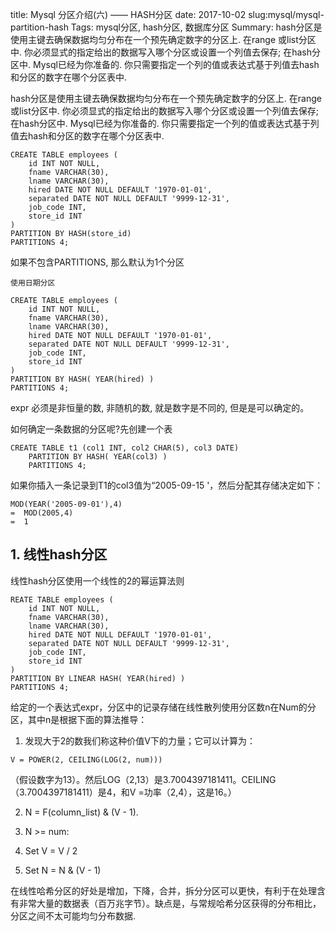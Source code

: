 title: Mysql 分区介绍(六) —— HASH分区
date: 2017-10-02
slug:mysql/mysql-partition-hash
Tags: mysql分区, hash分区, 数据库分区
Summary: hash分区是使用主键去确保数据均匀分布在一个预先确定数字的分区上. 在range 或list分区中. 你必须显式的指定给出的数据写入哪个分区或设置一个列值去保存; 在hash分区中. Mysql已经为你准备的. 你只需要指定一个列的值或表达式基于列值去hash和分区的数字在哪个分区表中.

hash分区是使用主键去确保数据均匀分布在一个预先确定数字的分区上. 在range 或list分区中. 你必须显式的指定给出的数据写入哪个分区或设置一个列值去保存; 在hash分区中. Mysql已经为你准备的. 你只需要指定一个列的值或表达式基于列值去hash和分区的数字在哪个分区表中.

```
CREATE TABLE employees (
    id INT NOT NULL,
    fname VARCHAR(30),
    lname VARCHAR(30),
    hired DATE NOT NULL DEFAULT '1970-01-01',
    separated DATE NOT NULL DEFAULT '9999-12-31',
    job_code INT,
    store_id INT
)
PARTITION BY HASH(store_id)
PARTITIONS 4;
```

如果不包含PARTITIONS, 那么默认为1个分区

`使用日期分区`

```
CREATE TABLE employees (
    id INT NOT NULL,
    fname VARCHAR(30),
    lname VARCHAR(30),
    hired DATE NOT NULL DEFAULT '1970-01-01',
    separated DATE NOT NULL DEFAULT '9999-12-31',
    job_code INT,
    store_id INT
)
PARTITION BY HASH( YEAR(hired) )
PARTITIONS 4;
```

expr 必须是非恒量的数, 非随机的数, 就是数字是不同的, 但是是可以确定的。

如何确定一条数据的分区呢?先创建一个表
```
CREATE TABLE t1 (col1 INT, col2 CHAR(5), col3 DATE)
    PARTITION BY HASH( YEAR(col3) )
    PARTITIONS 4;
```

如果你插入一条记录到T1的col3值为“2005-09-15 '，然后分配其存储决定如下：

```
MOD(YEAR('2005-09-01'),4)
=  MOD(2005,4)
=  1
```

## 1. 线性hash分区
线性hash分区使用一个线性的2的幂运算法则
```
REATE TABLE employees (
    id INT NOT NULL,
    fname VARCHAR(30),
    lname VARCHAR(30),
    hired DATE NOT NULL DEFAULT '1970-01-01',
    separated DATE NOT NULL DEFAULT '9999-12-31',
    job_code INT,
    store_id INT
)
PARTITION BY LINEAR HASH( YEAR(hired) )
PARTITIONS 4;
```

给定的一个表达式expr，分区中的记录存储在线性散列使用分区数n在Num的分区，其中n是根据下面的算法推导：
1. 发现大于2的数我们称这种价值V下的力量；它可以计算为：
```
V = POWER(2, CEILING(LOG(2, num)))
```
（假设数字为13）。然后LOG（2,13）是3.7004397181411。CEILING（3.7004397181411）是4，和V =功率（2,4），这是16。）

2. N = F(column_list) & (V - 1).
3. N >= num:

1. Set V = V / 2
2. Set N = N & (V - 1)

在线性哈希分区的好处是增加，下降，合并，拆分分区可以更快，有利于在处理含有非常大量的数据表（百万兆字节）。缺点是，与常规哈希分区获得的分布相比，分区之间不太可能均匀分布数据.
